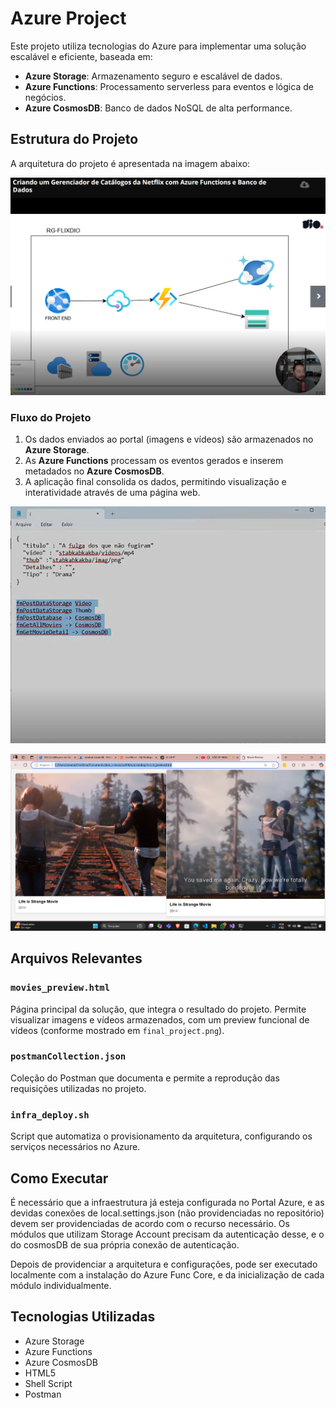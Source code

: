 # Azure Project

Este projeto utiliza tecnologias do Azure para implementar uma solução escalável e eficiente, baseada em:
- **Azure Storage**: Armazenamento seguro e escalável de dados.
- **Azure Functions**: Processamento serverless para eventos e lógica de negócios.
- **Azure CosmosDB**: Banco de dados NoSQL de alta performance.

## Estrutura do Projeto

A arquitetura do projeto é apresentada na imagem abaixo:

![Infraestrutura do Projeto](infra.png)

### Fluxo do Projeto
1. Os dados enviados ao portal (imagens e vídeos) são armazenados no **Azure Storage**.
2. As **Azure Functions** processam os eventos gerados e inserem metadados no **Azure CosmosDB**.
3. A aplicação final consolida os dados, permitindo visualização e interatividade através de uma página web.

![Exemplo de Dados](data_example.png)

![Página Final do Projeto](final_project.png)

## Arquivos Relevantes

### `movies_preview.html`
Página principal da solução, que integra o resultado do projeto. Permite visualizar imagens e vídeos armazenados, com um preview funcional de vídeos (conforme mostrado em `final_project.png`).

### `postmanCollection.json`
Coleção do Postman que documenta e permite a reprodução das requisições utilizadas no projeto.

### `infra_deploy.sh`
Script que automatiza o provisionamento da arquitetura, configurando os serviços necessários no Azure.

## Como Executar

É necessário que a infraestrutura já esteja configurada no Portal Azure, e as devidas conexões de local.settings.json (não providenciadas no repositório) devem ser providenciadas de acordo com o recurso necessário.
Os módulos que utilizam Storage Account precisam da autenticação desse, e o do cosmosDB de sua própria conexão de autenticação.

Depois de providenciar a arquitetura e configurações, pode ser executado localmente com a instalação do Azure Func Core, e da inicialização de cada módulo individualmente.

## Tecnologias Utilizadas
- Azure Storage
- Azure Functions
- Azure CosmosDB
- HTML5
- Shell Script
- Postman